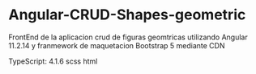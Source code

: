 # Angular-CRUD-Shapes-geometric
FrontEnd de la aplicacion crud de figuras geomtricas utilizando Angular 11.2.14 y franmework de maquetacion Bootstrap 5
mediante CDN

TypeScript:  4.1.6
scss
html

